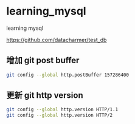 # learning_mysql
learning mysql

https://github.com/datacharmer/test_db

## 增加 git post buffer
```sh
git config --global http.postBuffer 157286400
```

## 更新 git http version
```sh
git config --global http.version HTTP/1.1
git config --global http.version HTTP/2
```
